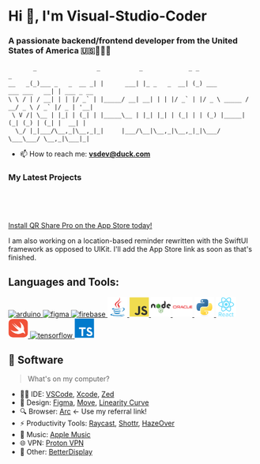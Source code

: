 <h1 align="left">Hi 👋, I'm Visual-Studio-Coder</h1>
<h3 align="left">A passionate backend/frontend developer from the United States of America 🇺🇸🗽🦅🍔</h3>
<div></div>

```
       _                 _           _             _ _                           _
__   _(_)___ _   _  __ _| |      ___| |_ _   _  __| (_) ___         ___ ___   __| | ___ _ __
\ \ / | / __| | | |/ _` | |_____/ __| __| | | |/ _` | |/ _ \ _____ / __/ _ \ / _` |/ _ | '__|
 \ V /| \__ | |_| | (_| | |_____\__ | |_| |_| | (_| | | (_) |_____| (_| (_) | (_| |  __| |
  \_/ |_|___/\__,_|\__,_|_|     |___/\__|\__,_|\__,_|_|\___/       \___\___/ \__,_|\___|_|
```


- 📫 How to reach me: **vsdev@duck.com**

<h3 align="left">My Latest Projects</h3>

<a title="Install schoology Raycast Extension" href="https://www.raycast.com/Vaibhav-Satishkumar/schoology"><img src="https://www.raycast.com/Vaibhav-Satishkumar/schoology/install_button@2x.png?v=1.0" height="64" alt="" style="height: 64px;"></a>

<a title="Install url-shortener Raycast Extension" href="https://www.raycast.com/Vaibhav-Satishkumar/url-shortener"><img src="https://www.raycast.com/Vaibhav-Satishkumar/url-shortener/install_button@2x.png?v=1.0" height="64" alt="" style="height: 64px;"></a>

[Install QR Share Pro on the App Store today!](https://apps.apple.com/us/app/qr-share-pro/id6479589995)

I am also working on a location-based reminder rewritten with the SwiftUI framework as opposed to UIKit. I'll add the App Store link as soon as that's finished.

<p align="left">
</p>



## Languages and Tools:
<p align="left"> <a href="https://www.arduino.cc/" target="_blank" rel="noreferrer"> <img src="https://cdn.worldvectorlogo.com/logos/arduino-1.svg" alt="arduino" width="40" height="40"/> </a> <a href="https://www.figma.com/" target="_blank" rel="noreferrer"> <img src="https://www.vectorlogo.zone/logos/figma/figma-icon.svg" alt="figma" width="40" height="40"/> </a> <a href="https://firebase.google.com/" target="_blank" rel="noreferrer"> <img src="https://www.vectorlogo.zone/logos/firebase/firebase-icon.svg" alt="firebase" width="40" height="40"/> </a> <a href="https://www.java.com" target="_blank" rel="noreferrer"> <img src="https://raw.githubusercontent.com/devicons/devicon/master/icons/java/java-original.svg" alt="java" width="40" height="40"/> </a> <a href="https://developer.mozilla.org/en-US/docs/Web/JavaScript" target="_blank" rel="noreferrer"> <img src="https://raw.githubusercontent.com/devicons/devicon/master/icons/javascript/javascript-original.svg" alt="javascript" width="40" height="40"/> </a> <a href="https://nodejs.org" target="_blank" rel="noreferrer"> <img src="https://raw.githubusercontent.com/devicons/devicon/master/icons/nodejs/nodejs-original-wordmark.svg" alt="nodejs" width="40" height="40"/> </a> <a href="https://www.oracle.com/" target="_blank" rel="noreferrer"> <img src="https://raw.githubusercontent.com/devicons/devicon/master/icons/oracle/oracle-original.svg" alt="oracle" width="40" height="40"/> </a> <a href="https://www.python.org" target="_blank" rel="noreferrer"> <img src="https://raw.githubusercontent.com/devicons/devicon/master/icons/python/python-original.svg" alt="python" width="40" height="40"/> </a> <a href="https://reactjs.org/" target="_blank" rel="noreferrer"> <img src="https://raw.githubusercontent.com/devicons/devicon/master/icons/react/react-original-wordmark.svg" alt="react" width="40" height="40"/> </a> <a href="https://developer.apple.com/swift/" target="_blank" rel="noreferrer"> <img src="https://raw.githubusercontent.com/devicons/devicon/master/icons/swift/swift-original.svg" alt="swift" width="40" height="40"/> </a> <a href="https://www.tensorflow.org" target="_blank" rel="noreferrer"> <img src="https://www.vectorlogo.zone/logos/tensorflow/tensorflow-icon.svg" alt="tensorflow" width="40" height="40"/> </a> <a href="https://www.typescriptlang.org/" target="_blank" rel="noreferrer"> <img src="https://raw.githubusercontent.com/devicons/devicon/master/icons/typescript/typescript-original.svg" alt="typescript" width="40" height="40"/> </a> </p>

## 🎁 Software

> What's on my computer?

- 👨‍💻 IDE: [VSCode](https://code.visualstudio.com/), [Xcode](https://developer.apple.com/xcode/), [Zed](https://zed.dev/)
- 🎨 Design: [Figma](https://www.figma.com/), [Move](https://www.linearity.io/move/), [Linearity Curve](https://www.linearity.io/curve/)
- 🔍 Browser: [Arc](https://arc.net/gift/friend-of-vaibhav) <- Use my referral link!
- ⚡ Productivity Tools: [Raycast](https://www.raycast.com/), [Shottr](https://shottr.cc/), [HazeOver](https://hazeover.com/)
- 🎵 Music: [Apple Music](https://music.apple.com/us/browse)
- 🌐 VPN: [Proton VPN](https://protonvpn.com/)
- 🎁 Other: [BetterDisplay](https://github.com/waydabber/BetterDisplay)
